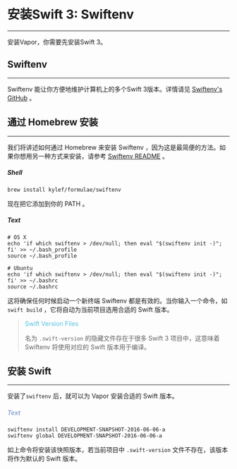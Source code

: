 # 安装Swift 3: Swiftenv
---
安装Vapor，你需要先安装Swift 3。


## Swiftenv
---
Swiftenv 能让你方便地维护计算机上的多个Swift 3版本。详情请见 [Swiftenv's GitHub](https://github.com/kylef/swiftenv) 。


## 通过 Homebrew 安装
---
我们将讲述如何通过 Homebrew 来安装 Swiftenv ，因为这是最简便的方法。如果你想用另一种方式来安装，请参考 [Swiftenv README](https://github.com/kylef/swiftenv) 。

##### Shell
```
brew install kylef/formulae/swiftenv
```

现在把它添加到你的 PATH 。

##### Text
```
# OS X
echo 'if which swiftenv > /dev/null; then eval "$(swiftenv init -)"; fi' >> ~/.bash_profile
source ~/.bash_profile
 
# Ubuntu
echo 'if which swiftenv > /dev/null; then eval "$(swiftenv init -)"; fi' >> ~/.bashrc
source ~/.bashrc
```

这将确保任何时候启动一个新终端 Swiftenv 都是有效的。当你输入一个命令，如 ```swift build``` ，它将自动为当前项目选用合适的 Swift 版本。

>  <font color="#56C0E0"> Swift Version Files </font>
>  
> 名为 ```.swift-version``` 的隐藏文件存在于很多 Swift 3 项目中，这意味着 Swiftenv 将使用对应的 Swift 版本用于编译。


## 安装 Swift
---

安装了```swiftenv``` 后，就可以为 Vapor 安装合适的 Swift 版本。

##### <font color="#91A7D3"> Text </font>
```
swiftenv install DEVELOPMENT-SNAPSHOT-2016-06-06-a
swiftenv global DEVELOPMENT-SNAPSHOT-2016-06-06-a
```

如上命令将安装该快照版本，若当前项目中 ```.swift-version``` 文件不存在，该版本将作为默认的 Swift 版本。